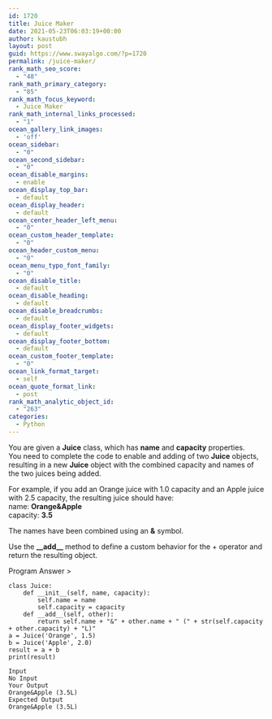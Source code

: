 ```yaml
---
id: 1720
title: Juice Maker
date: 2021-05-23T06:03:19+00:00
author: kaustubh
layout: post
guid: https://www.swayalgo.com/?p=1720
permalink: /juice-maker/
rank_math_seo_score:
  - "48"
rank_math_primary_category:
  - "85"
rank_math_focus_keyword:
  - Juice Maker
rank_math_internal_links_processed:
  - "1"
ocean_gallery_link_images:
  - 'off'
ocean_sidebar:
  - "0"
ocean_second_sidebar:
  - "0"
ocean_disable_margins:
  - enable
ocean_display_top_bar:
  - default
ocean_display_header:
  - default
ocean_center_header_left_menu:
  - "0"
ocean_custom_header_template:
  - "0"
ocean_header_custom_menu:
  - "0"
ocean_menu_typo_font_family:
  - "0"
ocean_disable_title:
  - default
ocean_disable_heading:
  - default
ocean_disable_breadcrumbs:
  - default
ocean_display_footer_widgets:
  - default
ocean_display_footer_bottom:
  - default
ocean_custom_footer_template:
  - "0"
ocean_link_format_target:
  - self
ocean_quote_format_link:
  - post
rank_math_analytic_object_id:
  - "263"
categories:
  - Python
---
```

 

You are given a **Juice** class, which has **name** and **capacity** properties.  
You need to complete the code to enable and adding of two **Juice** objects, resulting in a new **Juice** object with the combined capacity and names of the two juices being added.  
  
For example, if you add an Orange juice with 1.0 capacity and an Apple juice with 2.5 capacity, the resulting juice should have:  
name: **Orange&Apple**  
capacity: **3.5**  
  
The names have been combined using an **&** symbol.

<div class="wp-block-coblocks-alert">
  <p class="wp-block-coblocks-alert__title">
    Use the <strong>__add__</strong> method to define a custom behavior for the + operator and return the resulting object.
  </p>
</div>

Program Answer >

<pre class="wp-block-code"><code>class Juice:
    def __init__(self, name, capacity):
        self.name = name
        self.capacity = capacity
    def __add__(self, other):
        return self.name + "&" + other.name + " (" + str(self.capacity + other.capacity) + "L)"
a = Juice('Orange', 1.5)
b = Juice('Apple', 2.0)
result = a + b
print(result)</code></pre>

<pre class="wp-block-code"><code>Input
No Input
Your Output
Orange&Apple (3.5L)
Expected Output
Orange&Apple (3.5L)</code></pre>